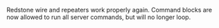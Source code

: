 Redstone wire and repeaters work properly again. Command blocks are now allowed to run all server commands, but will no longer loop.
